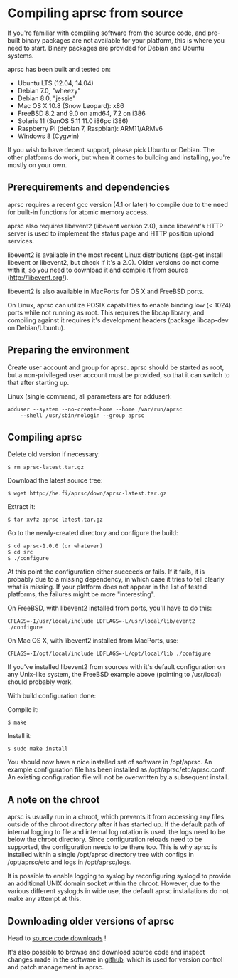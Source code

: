 
Compiling aprsc from source
===========================

If you're familiar with compiling software from the source code, and
pre-built binary packages are not available for your platform, this is where
you need to start.  Binary packages are provided for Debian and Ubuntu
systems.

aprsc has been built and tested on:

* Ubuntu LTS (12.04, 14.04)
* Debian 7.0, "wheezy"
* Debian 8.0, "jessie"
* Mac OS X 10.8 (Snow Leopard): x86
* FreeBSD 8.2 and 9.0 on amd64, 7.2 on i386
* Solaris 11 (SunOS 5.11 11.0 i86pc i386)
* Raspberry Pi (debian 7, Raspbian): ARM11/ARMv6
* Windows 8 (Cygwin)

If you wish to have decent support, please pick Ubuntu or Debian. The other
platforms do work, but when it comes to building and installing, you're
mostly on your own.


Prerequirements and dependencies
-----------------------------------

aprsc requires a recent gcc version (4.1 or later) to compile due to the
need for built-in functions for atomic memory access.

aprsc also requires libevent2 (libevent version 2.0), since libevent's HTTP
server is used to implement the status page and HTTP position upload
services.

libevent2 is available in the most recent Linux distributions (apt-get install
libevent or libevent2, but check if it's a 2.0).  Older versions do not come
with it, so you need to download it and compile it from source
(http://libevent.org/).

libevent2 is also available in MacPorts for OS X and FreeBSD ports.

On Linux, aprsc can utilize POSIX capabilities to enable binding low
(< 1024) ports while not running as root. This requires the libcap
library, and compiling against it requires it's development headers
(package libcap-dev on Debian/Ubuntu).

Preparing the environment
----------------------------

Create user account and group for aprsc. aprsc should be started as root,
but a non-privileged user account must be provided, so that it can switch to
that after starting up.

Linux (single command, all parameters are for adduser):

    adduser --system --no-create-home --home /var/run/aprsc
        --shell /usr/sbin/nologin --group aprsc


Compiling aprsc
------------------

Delete old version if necessary:

    $ rm aprsc-latest.tar.gz
    
Download the latest source tree:

    $ wget http://he.fi/aprsc/down/aprsc-latest.tar.gz
    
Extract it:

    $ tar xvfz aprsc-latest.tar.gz
    
Go to the newly-created directory and configure the build:

    $ cd aprsc-1.0.0 (or whatever)
    $ cd src
    $ ./configure

At this point the configuration either succeeds or fails. If it fails, it is
probably due to a missing dependency, in which case it tries to tell clearly
what is missing.  If your platform does not appear in the list of tested
platforms, the failures might be more "interesting".

On FreeBSD, with libevent2 installed from ports, you'll have to do this:

    CFLAGS=-I/usr/local/include LDFLAGS=-L/usr/local/lib/event2 ./configure

On Mac OS X, with libevent2 installed from MacPorts, use:

    CFLAGS=-I/opt/local/include LDFLAGS=-L/opt/local/lib ./configure

If you've installed libevent2 from sources with it's default configuration
on any Unix-like system, the FreeBSD example above (pointing to /usr/local)
should probably work.

With build configuration done:

Compile it:

    $ make
    
Install it:

    $ sudo make install
    
You should now have a nice installed set of software in /opt/aprsc.
An example configuration file has been installed as
/opt/aprsc/etc/aprsc.conf. An existing configuration file will not be
overwritten by a subsequent install.


A note on the chroot
-----------------------

aprsc is usually run in a  chroot, which prevents it from accessing any
files outside of the chroot directory after it has started up.  If the
default path of internal logging to file and internal log rotation is used,
the logs need to be below the chroot directory.  Since configuration reloads
need to be supported, the configuration needs to be there too.  This is why
aprsc is installed within a single /opt/aprsc directory tree with configs in
/opt/aprsc/etc and logs in /opt/aprsc/logs.

It is possible to enable logging to syslog by reconfiguring syslogd to
provide an additional UNIX domain socket within the chroot.  However, due to
the various different syslogds in wide use, the default aprsc installations
do not make any attempt at this.


Downloading older versions of aprsc
--------------------------------------

Head to [source code downloads](http://he.fi/aprsc/down/) !

It's also possible to browse and download source code and inspect changes
made in the software in [github](https://github.com/hessu/aprsc), which is
used for version control and patch management in aprsc.

